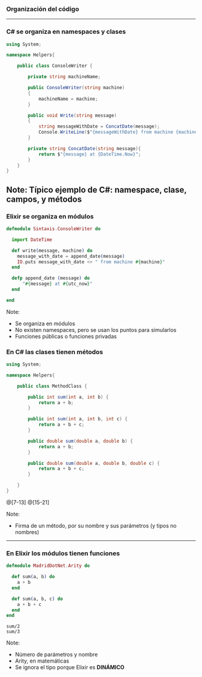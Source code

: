 ### Organización del código

---

### C# se organiza en namespaces y clases

```csharp
using System;

namespace Helpers{

    public class ConsoleWriter {

        private string machineName;

        public ConsoleWriter(string machine)
        {
            machineName = machine;
        }

        public void Write(string message)
        {
            string messageWithDate = ConcatDate(message);
            Console.WriteLine($"{messageWithDate} from machine {machineName}");
        }

        private string ConcatDate(string message){
            return $"{message} at {DateTime.Now}";
        }
    }
}
```

Note: 
Típico ejemplo de C#: namespace, clase, campos, y métodos
---
### Elixir se organiza en módulos

```elixir
defmodule Sintaxis.ConsoleWriter do

  import DateTime

  def write(message, machine) do
    message_with_date = append_date(message)
    IO.puts message_with_date <> " from machine #{machine}"
  end

  defp append_date (message) do
      "#{message} at #{utc_now}"
  end

end
```

Note: 
- Se organiza en módulos
- No existen namespaces, pero se usan los puntos para simularlos
- Funciones públicas o funciones privadas

### En C# las clases tienen métodos

```csharp
using System;

namespace Helpers{

    public class MethodClass {

        public int sum(int a, int b) {
            return a + b;
        }

        public int sum(int a, int b, int c) {
            return a + b + c;
        }

        public double sum(double a, double b) {
            return a + b;
        }

        public double sum(double a, double b, double c) {
            return a + b + c;
        }

    }
}
```
@[7-13]
@[15-21]

Note:
- Firma de un método, por su nombre y sus parámetros (y tipos no nombres)

---

### En Elixir los módulos tienen funciones

```elixir
defmodule MadridDotNet.Arity do

  def sum(a, b) do
    a + b
  end

  def sum(a, b, c) do
    a + b + c
  end
end
``` 

```
sum/2
sum/3
```

Note:
- Número de parámetros y nombre
- Arity, en matemáticas
- Se ignora el tipo porque Elixir es **DINÁMICO**

